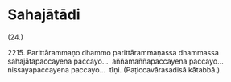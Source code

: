 

# Sahajātādi






(24.)

2215\. Parittārammaṇo dhammo parittārammaṇassa dhammassa sahajātapaccayena paccayo…  aññamaññapaccayena paccayo…  nissayapaccayena paccayo…  tīṇi. (Paṭiccavārasadisā kātabbā.)



